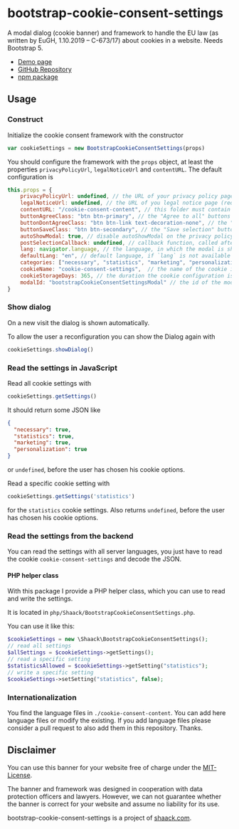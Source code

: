 # bootstrap-cookie-consent-settings

A modal dialog (cookie banner) and framework to handle the EU law (as written by EuGH, 1.10.2019 – C-673/17)
about cookies in a website. Needs Bootstrap 5.

- [Demo page](https://shaack.com/projekte/bootstrap-cookie-consent-settings)
- [GitHub Repository](https://github.com/shaack/bootstrap-cookie-consent-settings)
- [npm package](https://www.npmjs.com/package/bootstrap-cookie-consent-settings)

## Usage

### Construct

Initialize the cookie consent framework with the constructor

```js
var cookieSettings = new BootstrapCookieConsentSettings(props)
```

You should configure the framework with the `props` object, at least the properties `privacyPolicyUrl`, `legalNoticeUrl`
and `contentURL`. The default configuration is

```js
this.props = {
    privacyPolicyUrl: undefined, // the URL of your privacy policy page (required)
    legalNoticeUrl: undefined, // the URL of you legal notice page (required)
    contentURL: "/cookie-consent-content", // this folder must contain the language-files in the needed languages (`[lang].js`)
    buttonAgreeClass: "btn btn-primary", // the "Agree to all" buttons class
    buttonDontAgreeClass: "btn btn-link text-decoration-none", // the "I do not agree" buttons class
    buttonSaveClass: "btn btn-secondary", // the "Save selection" buttons class
    autoShowModal: true, // disable autoShowModal on the privacy policy and legal notice pages, to make these pages readable
    postSelectionCallback: undefined, // callback function, called after the user has saved the settings
    lang: navigator.language, // the language, in which the modal is shown
    defaultLang: "en", // default language, if `lang` is not available as translation in `cookie-consent-content`
    categories: ["necessary", "statistics", "marketing", "personalization"], // the categories for selection, must be contained in the language files
    cookieName: "cookie-consent-settings",  // the name of the cookie in which the configuration is stored as JSON
    cookieStorageDays: 365, // the duration the cookie configuration is stored on the client
    modalId: "bootstrapCookieConsentSettingsModal" // the id of the modal dialog element
}
```

### Show dialog

On a new visit the dialog is shown automatically. 

To allow the user a reconfiguration you can show the Dialog again with

```js
cookieSettings.showDialog()
```

### Read the settings in JavaScript

Read all cookie settings with

```js 
cookieSettings.getSettings()
```

It should return some JSON like

```json
{
  "necessary": true,
  "statistics": true,
  "marketing": true,
  "personalization": true
}
```

or `undefined`, before the user has chosen his cookie options.

Read a specific cookie setting with

```js
cookieSettings.getSettings('statistics')
```

for the `statistics` cookie settings. Also returns `undefined`, before the user has chosen his cookie options.

### Read the settings from the backend

You can read the settings with all server languages, you just have to read the cookie `cookie-consent-settings` 
and decode the JSON.

#### PHP helper class

With this package I provide a PHP helper class, which you can use to read and write the settings.

It is located in `php/Shaack/BootstrapCookieConsentSettings.php`. 

You can use it like this:

```PHP
$cookieSettings = new \Shaack\BootstrapCookieConsentSettings();
// read all settings
$allSettings = $cookieSettings->getSettings();
// read a specific setting
$statisticsAllowed = $cookieSettings->getSetting("statistics");
// write a specific setting
$cookieSettings->setSetting("statistics", false);
```

### Internationalization

You find the language files in `./cookie-consent-content`. You can add here language files or modify the existing. If
you add language files please consider a pull request to also add them in this repository. Thanks.

## Disclaimer

You can use this banner for your website free of charge under the [MIT-License](./LICENSE).

The banner and framework was designed in cooperation with data protection officers and lawyers. However, we can not
guarantee whether the banner is correct for your website and assume no liability for its use.

bootstrap-cookie-consent-settings is a project of [shaack.com](https://shaack.com).

